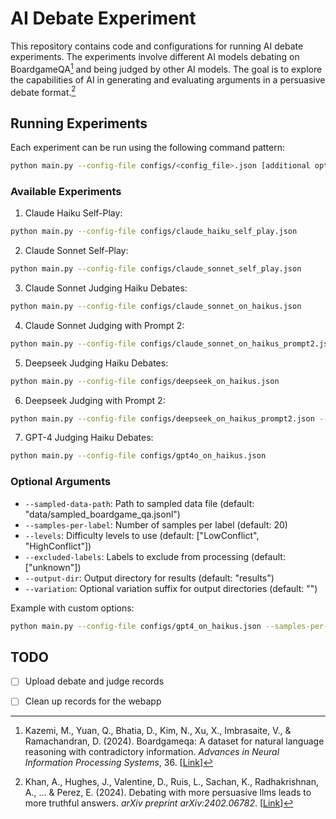 # AI Debate Experiment

This repository contains code and configurations for running AI debate experiments. The experiments involve different AI models debating on BoardgameQA[^1] and being judged by other AI models. The goal is to explore the capabilities of AI in generating and evaluating arguments in a persuasive debate format.[^2]

## Running Experiments

Each experiment can be run using the following command pattern:
```bash
python main.py --config-file configs/<config_file>.json [additional options]
```

### Available Experiments

1. Claude Haiku Self-Play:
```bash
python main.py --config-file configs/claude_haiku_self_play.json
```

2. Claude Sonnet Self-Play:
```bash
python main.py --config-file configs/claude_sonnet_self_play.json
```

3. Claude Sonnet Judging Haiku Debates:
```bash
python main.py --config-file configs/claude_sonnet_on_haikus.json
```

4. Claude Sonnet Judging with Prompt 2:
```bash
python main.py --config-file configs/claude_sonnet_on_haikus_prompt2.json --variation USER_PROMPT2
```

5. Deepseek Judging Haiku Debates:
```bash
python main.py --config-file configs/deepseek_on_haikus.json
```

6. Deepseek Judging with Prompt 2:
```bash
python main.py --config-file configs/deepseek_on_haikus_prompt2.json --variation USER_PROMPT2
```

7. GPT-4 Judging Haiku Debates:
```bash
python main.py --config-file configs/gpt4o_on_haikus.json
```

### Optional Arguments

- `--sampled-data-path`: Path to sampled data file (default: "data/sampled_boardgame_qa.jsonl")
- `--samples-per-label`: Number of samples per label (default: 20)
- `--levels`: Difficulty levels to use (default: ["LowConflict", "HighConflict"])
- `--excluded-labels`: Labels to exclude from processing (default: ["unknown"])
- `--output-dir`: Output directory for results (default: "results")
- `--variation`: Optional variation suffix for output directories (default: "")

Example with custom options:
```bash
python main.py --config-file configs/gpt4_on_haikus.json --samples-per-label 30 --output-dir custom_results
```

## TODO
- [ ] Upload debate and judge records
- [ ] Clean up records for the webapp


[^1]: Kazemi, M., Yuan, Q., Bhatia, D., Kim, N., Xu, X., Imbrasaite, V., & Ramachandran, D. (2024). Boardgameqa: A dataset for natural language reasoning with contradictory information. *Advances in Neural Information Processing Systems*, 36. [[Link](https://proceedings.neurips.cc/paper_files/paper/2023/hash/7adce80e86aa841490e6307109094de5-Abstract-Datasets_and_Benchmarks.html)]

[^2]: Khan, A., Hughes, J., Valentine, D., Ruis, L., Sachan, K., Radhakrishnan, A., ... & Perez, E. (2024). Debating with more persuasive llms leads to more truthful answers. *arXiv preprint arXiv:2402.06782*. [[Link](https://arxiv.org/abs/2402.06782)]